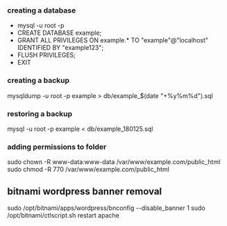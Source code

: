 ### creating a database
* mysql -u root -p
* CREATE DATABASE example;
* GRANT ALL PRIVILEGES ON example.* TO "example"@"localhost" IDENTIFIED BY "example123";
* FLUSH PRIVILEGES;
* EXIT

### creating a backup
mysqldump -u root -p example > db/example_$(date "+%y%m%d").sql

### restoring a backup
mysql -u root -p example < db/example_180125.sql

### adding permissions to folder
sudo chown -R www-data:www-data /var/www/example.com/public_html
sudo chmod -R 770 /var/www/example.com/public_html

## bitnami wordpress banner removal
sudo /opt/bitnami/apps/wordpress/bnconfig --disable_banner 1
sudo  /opt/bitnami/ctlscript.sh restart apache
